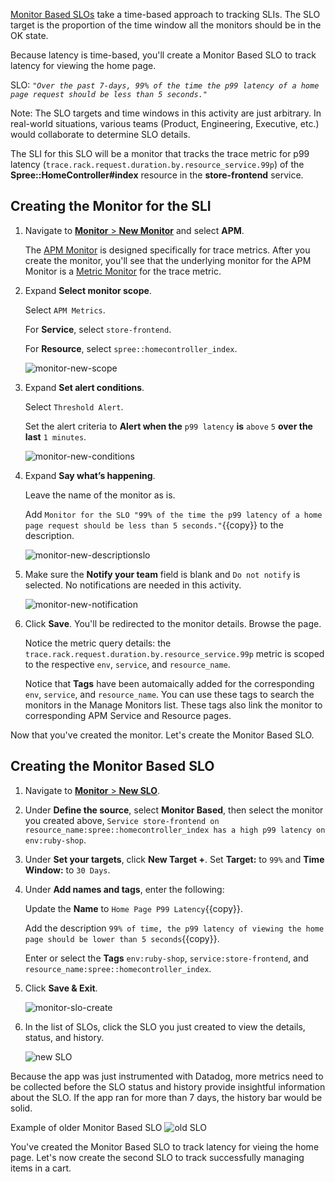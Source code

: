 <a href="https://docs.datadoghq.com/monitors/service_level_objectives/monitor/" target="_blank">Monitor Based SLOs</a> take a time-based approach to tracking SLIs. The SLO target is the proportion of the time window all the monitors should be in the OK state. 

Because latency is time-based, you'll create a Monitor Based SLO to track latency for viewing the home page.

SLO:
*`"Over the past 7-days, 99% of the time the p99 latency of a home page request should be less than 5 seconds."`*

Note: The SLO targets and time windows in this activity are just arbitrary. In real-world situations, various teams (Product, Engineering, Executive, etc.) would collaborate to determine SLO details.

The SLI for this SLO will be a monitor that tracks the trace metric for p99 latency (`trace.rack.request.duration.by.resource_service.99p`) of the **Spree::HomeController#index** resource in the **store-frontend** service. 

## Creating the Monitor for the SLI

1. Navigate to <a href="https://app.datadoghq.com/monitors#/create" target="_datadog">**Monitor** > **New Monitor**</a> and select **APM**.

   The <a href="https://docs.datadoghq.com/monitors/monitor_types/apm/?tab=apmmetrics" target="_blank">APM Monitor</a> is designed specifically for trace metrics. After you create the monitor, you'll see that the underlying monitor for the APM Monitor is a <a href="https://docs.datadoghq.com/monitors/monitor_types/metric" target="_blank">Metric Monitor</a> for the trace metric.

2. Expand **Select monitor scope**.
   
   Select `APM Metrics`.
   
   For **Service**, select `store-frontend`.
   
   For **Resource**, select `spree::homecontroller_index`.

   ![monitor-new-scope](slopractice/assets/monitor-new-scope.png)

3. Expand **Set alert conditions**.

   Select `Threshold Alert`. 
   
   Set the alert criteria to **Alert when the** `p99 latency` **is** `above` `5` **over the last** `1 minutes`.

   ![monitor-new-conditions](slopractice/assets/monitor-new-conditions.png)

4. Expand **Say what’s happening**.

   Leave the name of the monitor as is.
   
   Add `Monitor for the SLO "99% of the time the p99 latency of a home page request should be less than 5 seconds."`{{copy}} to the description.

   ![monitor-new-descriptionslo](slopractice/assets/monitor-new-descriptionslo.png)

5. Make sure the **Notify your team** field is blank and `Do not notify` is selected. No notifications are needed in this activity.

   ![monitor-new-notification](slopractice/assets/monitor-new-notification.png)

6. Click **Save**. You'll be redirected to the monitor details. Browse the page.

   Notice the metric query details: the `trace.rack.request.duration.by.resource_service.99p` metric is scoped to the respective `env`, `service`, and `resource_name`.
   
   Notice that **Tags** have been automaically added for the corresponding `env`, `service`, and `resource_name`. You can use these tags to search the monitors in the Manage Monitors list. These tags also link the monitor to corresponding APM Service and Resource pages.

Now that you've created the monitor. Let's create the Monitor Based SLO.

## Creating the Monitor Based SLO

1. Navigate to <a href="https://app.datadoghq.com/slo/new" target="_datadog">**Monitor** > **New SLO**</a>.

2. Under **Define the source**, select **Monitor Based**, then select the monitor you created above, `Service store-frontend on resource_name:spree::homecontroller_index has a high p99 latency on env:ruby-shop`.

3. Under **Set your targets**, click **New Target +**. Set **Target:** to `99%` and **Time Window:** to `30 Days`.

4. Under **Add names and tags**, enter the following:

   Update the **Name** to `Home Page P99 Latency`{{copy}}.
   
   Add the description `99% of time, the p99 latency of viewing the home page should be lower than 5 seconds`{{copy}}.
   
   Enter or select the **Tags** `env:ruby-shop`, `service:store-frontend`, and `resource_name:spree::homecontroller_index`.

5. Click **Save & Exit**.
   
   ![monitor-slo-create](slopractice/assets/monitor-slo-create.png)

6. In the list of SLOs, click the SLO you just created to view the details, status, and history.

   ![new SLO](slopractice/assets/monitor-slo-new.png)

Because the app was just instrumented with Datadog, more metrics need to be collected before the SLO status and history provide insightful information about the SLO. If the app ran for more than 7 days, the history bar would be solid.

Example of older Monitor Based SLO
![old SLO](slopractice/assets/monitor-slo-7-days.png)

You've created the Monitor Based SLO to track latency for vieing the home page. Let's now create the second SLO to track successfully managing items in a cart.
